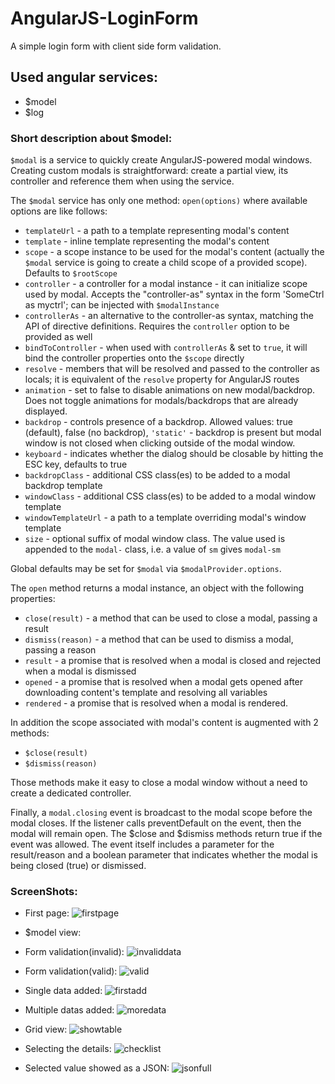 # AngularJS-LoginForm
  A simple login form with client side form validation.
## Used angular services:
  - $model
  - $log
### Short description about $model:
`$modal` is a service to quickly create AngularJS-powered modal windows.
Creating custom modals is straightforward: create a partial view, its controller and reference them when using the service.

The `$modal` service has only one method: `open(options)` where available options are like follows:

* `templateUrl` - a path to a template representing modal's content
* `template` - inline template representing the modal's content
* `scope` - a scope instance to be used for the modal's content (actually the `$modal` service is going to create a child scope of a provided scope). Defaults to `$rootScope`
* `controller` - a controller for a modal instance - it can initialize scope used by modal. Accepts the "controller-as" syntax in the form 'SomeCtrl as myctrl'; can be injected with `$modalInstance`
* `controllerAs` - an alternative to the controller-as syntax, matching the API of directive definitions. Requires the `controller` option to be provided as well
* `bindToController` - when used with `controllerAs` & set to `true`, it will bind the controller properties onto the `$scope` directly
* `resolve` - members that will be resolved and passed to the controller as locals; it is equivalent of the `resolve` property for AngularJS routes
* `animation` - set to false to disable animations on new modal/backdrop. Does not toggle animations for modals/backdrops that are already displayed.
* `backdrop` - controls presence of a backdrop. Allowed values: true (default), false (no backdrop), `'static'` - backdrop is present but modal window is not closed when clicking outside of the modal window.
* `keyboard` - indicates whether the dialog should be closable by hitting the ESC key, defaults to true
* `backdropClass` - additional CSS class(es) to be added to a modal backdrop template
* `windowClass` - additional CSS class(es) to be added to a modal window template
* `windowTemplateUrl` - a path to a template overriding modal's window template
* `size` - optional suffix of modal window class. The value used is appended to the `modal-` class, i.e. a value of `sm` gives `modal-sm`

Global defaults may be set for `$modal` via `$modalProvider.options`.

The `open` method returns a modal instance, an object with the following properties:

* `close(result)` - a method that can be used to close a modal, passing a result
* `dismiss(reason)` - a method that can be used to dismiss a modal, passing a reason
* `result` - a promise that is resolved when a modal is closed and rejected when a modal is dismissed
* `opened` - a promise that is resolved when a modal gets opened after downloading content's template and resolving all variables
* `rendered` - a promise that is resolved when a modal is rendered. 

In addition the scope associated with modal's content is augmented with 2 methods:

* `$close(result)`
* `$dismiss(reason)`

Those methods make it easy to close a modal window without a need to create a dedicated controller.

Finally, a `modal.closing` event is broadcast to the modal scope before the modal closes.  If the listener calls 
preventDefault on the event, then the modal will remain open.  The $close and $dismiss methods return true if the 
event was allowed.  The event itself includes a parameter for the result/reason and a boolean parameter that indicates
whether the modal is being closed (true) or dismissed.

### ScreenShots:
- First page:
![firstpage](https://user-images.githubusercontent.com/35361302/38087309-471c2a8a-3375-11e8-904c-8aacf07b6ed7.png)
- $model view:

- Form validation(invalid):
![invaliddata](https://user-images.githubusercontent.com/35361302/38087322-53326f28-3375-11e8-9cf9-0cac616eb3c3.png)
- Form validation(valid):
![valid](https://user-images.githubusercontent.com/35361302/38087329-59b0ac48-3375-11e8-8d07-7a4573d799eb.png)
- Single data added:
![firstadd](https://user-images.githubusercontent.com/35361302/38087356-6a3b9870-3375-11e8-8170-688d321d70e3.png)
- Multiple datas added:
![moredata](https://user-images.githubusercontent.com/35361302/38087364-70db5f08-3375-11e8-89f2-b34e12432a03.png)
- Grid view:
![showtable](https://user-images.githubusercontent.com/35361302/38087381-787cf582-3375-11e8-8442-816e8b9e96f2.png)
- Selecting the details:
![checklist](https://user-images.githubusercontent.com/35361302/38087391-7e721c92-3375-11e8-8d13-51da9347aa4a.png)
- Selected value showed as a JSON:
![jsonfull](https://user-images.githubusercontent.com/35361302/38087399-873ddfd2-3375-11e8-821a-94c70c8653e9.png)

